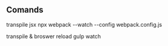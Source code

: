 ## Comands

transpile jsx
npx webpack --watch --config webpack.config.js

transpile & broswer reload
gulp watch
